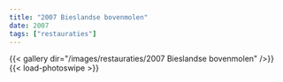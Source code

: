 ```yaml
---
title: "2007 Bieslandse bovenmolen"
date: 2007
tags: ["restauraties"]
---
```


{{< gallery dir="/images/restauraties/2007 Bieslandse bovenmolen" />}}
{{< load-photoswipe >}}